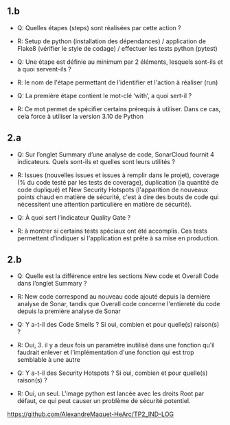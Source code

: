 ## 1.b

- Q: Quelles étapes (steps) sont réalisées par cette action ?
- R: Setup de python (installation des dépendances) / application de Flake8 (vérifier le style de codage) / effectuer les tests python (pytest)

- Q: Une étape est définie au minimum par 2 éléments, lesquels sont-ils et à quoi servent-ils ?
- R: le nom de l'étape permettant de l'identifier et l'action à réaliser (run) 

- Q: La première étape contient le mot-clé ‘with’, a quoi sert-il ? 
- R: Ce mot permet de spécifier certains prérequis à utiliser. Dans ce cas, cela force à utiliser la version 3.10 de Python

## 2.a
- Q: Sur l’onglet Summary d’une analyse de code, SonarCloud fournit 4 indicateurs. Quels sont-ils et quelles sont leurs utilités ?
- R: Issues (nouvelles issues et issues à remplir dans le projet), coverage (% du code testé par les tests de coverage), duplication (la quantité de code dupliqué) et New Security Hotspots (l'apparition de nouveaux points chaud en matière de sécurité, c'est à dire des bouts de code qui nécessitent une attention particulière en matière de sécurité).

- Q: À quoi sert l’indicateur Quality Gate ?
- R: à montrer si certains tests spéciaux ont été accomplis. Ces tests permettent d'indiquer si l'application est prête à sa mise en production.

## 2.b
- Q: Quelle est la différence entre les sections New code et Overall Code dans l’onglet Summary ?
- R: New code correspond au nouveau code ajouté depuis la dernière analyse de Sonar, tandis que Overall code concerne l'entiereté du code depuis la première analyse de Sonar

- Q: Y a-t-il des Code Smells ? Si oui, combien et pour quelle(s) raison(s) ?
- R: Oui, 3. il y a deux fois un paramètre inutilisé dans une fonction qu'il faudrait enlever et l'implémentation d'une fonction qui est trop semblable à une autre

- Q: Y a-t-il des Security Hotspots ? Si oui, combien et pour quelle(s) raison(s) ?
- R: Oui, un seul. L'image python est lancée avec les droits Root par défaut, ce qui peut causer un problème de sécurité potentiel.

https://github.com/AlexandreMaquet-HeArc/TP2_IND-LOG